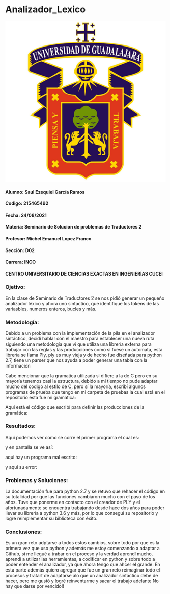 # Analizador_Lexico
![image](https://github.com/zaulilloxone2/Analizador_Lexico/blob/280971c8b4e514785cf26e6cecf40f1f4175a0ed/udg%20logo.jpg) 
#### Alumno: Saul Ezequiel García Ramos
#### Codigo: 215465492
#### Fecha: 24/08/2021
#### Materia: Seminario de Solucion de problemas de Traductores 2
#### Profesor: Michel Emanuel Lopez Franco
#### Sección: D02
#### Carrera: INCO
#### CENTRO UNIVERSITARIO DE CIENCIAS EXACTAS EN INGENIERÍAS CUCEI

### Ojetivo:
En la clase de Seminario de Traductores 2 se nos pidió generar un pequeño analizador léxico y ahora uno sintactico, que identifique los tokens de las variasbles, numeros enteros, bucles y más.
### Metodología:

Debido a un problema con la implementación de la pila en el analizador sintáctico, decidí hablar con el maestro para establecer una nueva ruta siguiendo una metodología que ví que utiliza una librería externa para trabajar con las reglas y las producciones como si fuese un automata, esta librería se llama Ply, ply es muy vieja y de hecho fue diseñada para python 2.7, tiene un parser que nos ayuda a poder generar una tabla con la información

Cabe mencionar que la gramatica utilizada si difiere a la de C pero en su mayoría tenemos casi la estructura, debido a mi tiempo no pude adaptar mucho del codigo al estilo de C, pero sí la mayoría, escribí algunos programas de prueba que tengo en mi carpeta de pruebas la cual está en el repositorio
esta fue mi gramatica:


Aqui está el código que escribí para definir las producciones de la gramática:


### Resultados:

Aqui podemos ver como se corre el primer programa el cual es: 


y en pantalla se ve así:


aqui hay un programa mal escrito:

y aqui su error:

### Problemas y Soluciones:
La documentación fue para python 2.7 y se retuvo que rehacer el código en su totalidad por que las funciones cambiaron mucho con el paso de los años.
Tuve que ponerme en contacto con el creador de PLY y el afortunadamente se encuentra trabajando desde hace dos años para poder llevar su librería a python 3.6 y más, por lo que conseguí su repositorio y logré reimplementar su biblioteca con éxito.

### Conclusiones:
Es un gran reto adptarse a todos estos cambios, sobre todo por que es la primera vez que uso python y además me estoy comenzando a adaptar a Github, si me llegué a trabar en el proceso y la verdad aprendí mucho, aprendí a utilizar las herramientas, a codificar en python y sobre todo a poder entender el analizador, ya que ahora tengo que ahcer el grande. En esta parte además quiero agregar que fue un gran reto reimaginar todo el procesos y tratart de adaptarse alo que un analizador sintáctico debe de hacer, pero me gustó y logré reinventarme y sacar el trabajo adelante
No hay que darse por vencido!!
